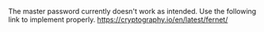 The master password currently doesn't work as intended. Use the following link to implement properly. https://cryptography.io/en/latest/fernet/
